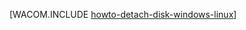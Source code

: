 <properties linkid="manage-windows-how-to-guides-detach-a-disk" urlDisplayName="Detach a Disk" pageTitle="从 Windows 虚拟机分离磁盘 | Azure" metaKeywords="" description="了解如何从 Azure 中的 Windows 虚拟机分离磁盘。" metaCanonical="" services="virtual-machines,storage" documentationCenter="" title="How to Detach a Data Disk from a Virtual Machine" authors="" solutions="" manager="" editor="" />
<tags ms.service="virtual-machines,storage"
    ms.date="02/10/2015"
    wacn.date=""
    />






[WACOM.INCLUDE [howto-detach-disk-windows-linux](../includes/howto-detach-disk-windows-linux.md)]
<!--HONumber=41-->
